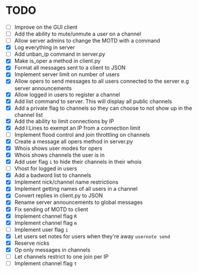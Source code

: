 # TODO
- [ ] Improve on the GUI client
- [ ] Add the ability to mute/unmute a user on a channel
- [ ] Allow server admins to change the MOTD with a command
- [x] Log everything in server
- [ ] Add unban_ip command in server.py
- [x] Make is_oper a method in client.py
- [x] Format all messages sent to a client to JSON
- [x] Implement server limit on number of users
- [x] Allow opers to send messages to all users connected to the server e.g server announcements
- [x] Allow logged in users to register a channel
- [x] Add list command to server. This will display all public channels
- [x] Add a private flag to channels so they can choose to not show up in the channel list
- [x] Add the ability to limit connections by IP
- [x] Add I:Lines to exempt an IP from a connection limit
- [ ] Implement flood control and join throttling on channels
- [x] Create a message all opers method in server.py
- [x] Whois shows user modes for opers
- [x] Whois shows channels the user is in
- [x] Add user flag `i` to hide their channels in their whois
- [ ] Vhost for logged in users
- [x] Add a badword list to channels
- [x] Implement nick/channel name restrictions
- [x] Implement getting names of all users in a channel
- [x] Convert replies in client.py to JSON
- [x] Rename server announcements to global messages
- [x] Fix sending of MOTD to client
- [x] Implement channel flag `R`
- [x] Implement channel flag `m`
- [ ] Implement user flag `i`
- [x] Let users set notes for users when they're away `usernote send`
- [x] Reserve nicks
- [x] Op only messages in channels
- [ ] Let channels restrict to one join per IP
- [ ] Implement channel flag `t`

